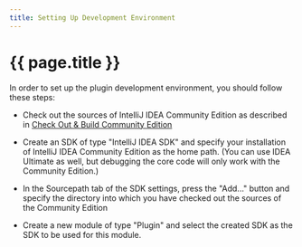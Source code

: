 ```yaml
---
title: Setting Up Development Environment
---
```


# {{ page.title }}
In order to set up the plugin development environment, you should follow these steps:

* Check out the sources of IntelliJ IDEA Community Edition as described in 
[Check Out & Build Community Edition](http://www.jetbrains.org/pages/viewpage.action?pageId=983225)

* Create an SDK of type "IntelliJ IDEA SDK" and specify your installation of IntelliJ IDEA Community Edition as the home path. (You can use IDEA Ultimate as well, but debugging the core code will only work with the Community Edition.)
* In the Sourcepath tab of the SDK settings, press the "Add..." button and specify the directory into which you have checked out the sources of the Community Edition
* Create a new module of type "Plugin" and select the created SDK as the SDK to be used for this module.
